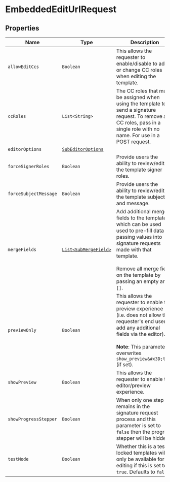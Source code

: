 

# EmbeddedEditUrlRequest



## Properties

Name | Type | Description | Notes
------------ | ------------- | ------------- | -------------
| `allowEditCcs` | ```Boolean``` |  This allows the requester to enable/disable to add or change CC roles when editing the template.  |  |
| `ccRoles` | ```List<String>``` |  The CC roles that must be assigned when using the template to send a signature request. To remove all CC roles, pass in a single role with no name. For use in a POST request.  |  |
| `editorOptions` | [```SubEditorOptions```](SubEditorOptions.md) |    |  |
| `forceSignerRoles` | ```Boolean``` |  Provide users the ability to review/edit the template signer roles.  |  |
| `forceSubjectMessage` | ```Boolean``` |  Provide users the ability to review/edit the template subject and message.  |  |
| `mergeFields` | [```List<SubMergeField>```](SubMergeField.md) |  Add additional merge fields to the template, which can be used used to pre-fill data by passing values into signature requests made with that template.<br><br>Remove all merge fields on the template by passing an empty array `[]`.  |  |
| `previewOnly` | ```Boolean``` |  This allows the requester to enable the preview experience (i.e. does not allow the requester&#39;s end user to add any additional fields via the editor).<br><br>**Note**: This parameter overwrites `show_preview&#x3D;true` (if set).  |  |
| `showPreview` | ```Boolean``` |  This allows the requester to enable the editor/preview experience.  |  |
| `showProgressStepper` | ```Boolean``` |  When only one step remains in the signature request process and this parameter is set to `false` then the progress stepper will be hidden.  |  |
| `testMode` | ```Boolean``` |  Whether this is a test, locked templates will only be available for editing if this is set to `true`. Defaults to `false`.  |  |



